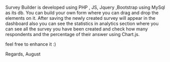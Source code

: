 Survey Builder is developed using PHP , JS, Jquery ,Bootstrap using MySql as its db.
You can build your own form where you can drag and drop the elements on it. After saving the newly created survey will appear in the dashboard also you can see the statistics
in analytics section where you can see all the survey you have been created and check how many respondents and the percentage of their answer using Chart.js.

feel free to enhance it :) 

Regards,
August
